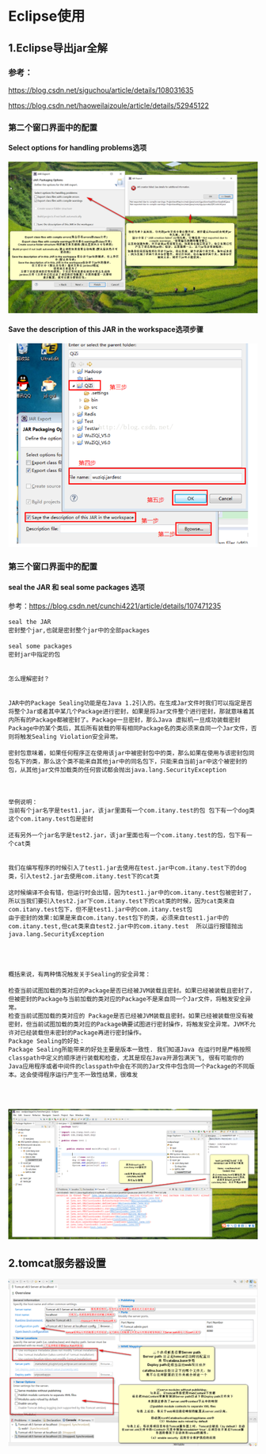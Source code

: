 # Eclipse使用



## 1.Eclipse导出jar全解



### 参考：

https://blog.csdn.net/siguchou/article/details/108031635

https://blog.csdn.net/haoweilaizoule/article/details/52945122











### 第二个窗口界面中的配置

#### Select options for handling problems选项

![image-20210115234704538](https://raw.githubusercontent.com/yusenyi123/pictures1/master/imgs/20210115234704.png)



#### Save the description of this JAR in the workspace选项步骤

![image-20210115233550804](https://raw.githubusercontent.com/yusenyi123/pictures1/master/imgs/20210115233550.png)









### 第三个窗口界面中的配置

#### seal the JAR 和  seal some packages 选项

参考：https://blog.csdn.net/cunchi4221/article/details/107471235

```
seal the JAR
密封整个jar,也就是密封整个jar中的全部packages 

seal some packages
密封jar中指定的包


怎么理解密封？


JAR中的Package Sealing功能是在Java 1.2引入的。在生成Jar文件时我们可以指定是否将整个Jar或者其中某几个Package进行密封，如果是将Jar文件整个进行密封，那就意味着其内所有的Package都被密封了。Package一旦密封，那么Java 虚拟机一旦成功装载密封Package中的某个类后，其后所有装载的带有相同Package名的类必须来自同一个Jar文件，否则将触发Sealing Violation安全异常。

密封包意味着，如果任何程序正在使用该jar中被密封包中的类，那么如果在使用与该密封包同包名下的类，那么这个类不能来自其他jar中的同名包下，只能来自当前jar中这个被密封的包，从其他jar文件加载类的任何尝试都会抛出java.lang.SecurityException 



举例说明：
当前有个jar名字是test1.jar，该jar里面有一个com.itany.test的包 包下有一个dog类
这个com.itany.test包是密封

还有另外一个jar名字是test2.jar，该jar里面也有一个com.itany.test的包，包下有一个cat类


我们在编写程序的时候引入了test1.jar去使用在test.jar中com.itany.test下的dog类，引入test2.jar去使用com.itany.test下的cat类

这时候编译不会有错，但运行时会出错，因为test1.jar中的com.itany.test包被密封了，所以当我们要引入test2.jar下com.itany.test下的cat类的时候，因为cat类来自com.itany.test包下，但不是test1.jar中的com.itany.test包
由于密封的效果:如果是来自com.itany.test包下的类，必须来自test1.jar中的com.itany.test,但cat类来自test2.jar中的com.itany.test  所以运行报错抛出java.lang.SecurityException 




概括来说，有两种情况触发关于Sealing的安全异常：

检查当前试图加载的类对应的Package是否已经被JVM装载且密封。如果已经被装载且密封了，但被密封的Package与当前加载的类对应的Package不是来自同一个Jar文件，将触发安全异常。
检查当前试图加载的类对应的 Package是否已经被JVM装载且密封。如果已经被装载但没有被密封，但当前试图加载的类对应的Package确要试图进行密封操作，将触发安全异常。JVM不允许对已经装载但未密封的Package再进行密封操作。
Package Sealing的好处：
Package Sealing所能带来的好处主要是版本一致性. 我们知道Java 在运行时是严格按照classpath中定义的顺序进行装载和检查，尤其是现在Java开源包满天飞, 很有可能你的Java应用程序或者中间件的classpath中会在不同的Jar文件中包含同一个Package的不同版本。这会使得程序运行产生不一致性结果，很难发




```



![image-20210115231505246](https://raw.githubusercontent.com/yusenyi123/pictures1/master/imgs/20210115233707.png)







## 2.tomcat服务器设置

![image-20210127000156856](https://raw.githubusercontent.com/yusenyi123/pictures2/master/imgs/20210206113115.png)
